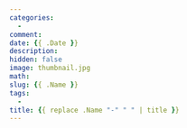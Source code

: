 ```yaml
---
categories:
  - 
comment:
date: {{ .Date }}
description: 
hidden: false
image: thumbnail.jpg
math:
slug: {{ .Name }}
tags:
  - 
title: {{ replace .Name "-" " " | title }}
---
```

